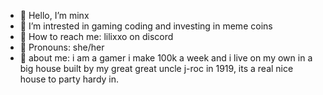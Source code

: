 - 💞️ Hello, I’m minx
- 💞️ I’m intrested in gaming coding and investing in meme coins
- 💞️ How to reach me: lilixxo on discord
- 💞️ Pronouns: she/her
- 💞️ about me: i am a gamer i make 100k a week and i live on my own in a big house built by my great great uncle j-roc in 1919, its a real nice house to party hardy in.
<!---
minx/lilixxo777 is a ✨ special ✨ repository because its `README.md` (this file) appears on your GitHub profile.
You can click the Preview link to take a look at your changes.
--->
